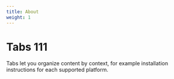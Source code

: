 ```yaml
---
title: About
weight: 1
---
```


# Tabs 111

Tabs let you organize content by context, for example installation instructions for each supported platform.
